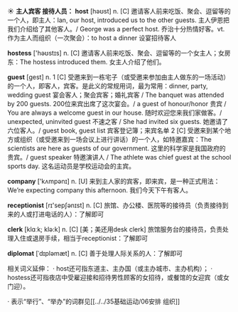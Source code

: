 ☀ <span class="category">**主人宾客 接待人员：**</span>
<span class="vocabulary">**host**</span> [həʊst] 
<span class="definition">n. [C] 邀请客人前来吃饭、聚会、逗留等的一个人，即主人：</span>Ian, our host, introduced us to the other guests. 主人伊恩把我们介绍给了其他客人。/ George was a perfect host. 乔治十分热情好客。<span class="definition">vt. 作为主人而组织（一次聚会）：</span>to host a dinner 设宴招待客人

<span class="vocabulary">**hostess**</span> ['həʊstɪs] 
<span class="definition">n. [C] 邀请客人前来吃饭、聚会、逗留等的一个女主人；女房东：</span>The hostess introduced them. 女主人介绍了他们。

<span class="vocabulary">**guest**</span> [ɡest] 
<span class="definition">n. 1 [C] 受邀来到一栋宅子（或受邀来参加由主人做东的一场活动）的一个人，即客人，宾客。是此义的常规用词，最为常用：</span>dinner, party, wedding guest 宴会客人；聚会宾客；婚礼宾客 / The banquet was attended by 200 guests. 200位来宾出席了这次宴会。/ a guest of honour/honor 贵宾 / You are always a welcome guest in our house. 随时欢迎您来我们家做客。/ unexpected, uninvited guest 不速之客 / She had invited six guests. 她邀请了六位客人。/ guest book, guest list 宾客登记簿；来宾名单 <span class="definition">2 [C] 受邀来到某个地方或组织（或受邀来到一场会议上进行讲话）的一个人，如特邀嘉宾：</span>The scientists are here as guests of our government. 这里的科学家是我国政府的贵宾。/ guest speaker 特邀演讲人 / The athlete was chief guest at the school sports day. 这名运动员是学校运动会的主宾。

<span class="vocabulary">**company**</span> ['kʌmpənɪ] 
<span class="definition">n. [U] 来到主人家的宾客，即来宾，是一种正式用法：</span>We’re expecting company this afternoon. 我们今天下午有客人。

<span class="vocabulary">**receptionist**</span> [rɪ'sepʃənɪst] 
<span class="definition">n. [C] 旅馆、办公楼、医院等的接待员（负责接待到来的人或打进电话的人）：</span>了解即可

<span class="vocabulary">**clerk**</span> [klɑːk; klə:k] 
<span class="definition">n. [C] [美；美还用desk clerk] 旅馆服务台的接待员，负责处理入住或退房手续，相当于receptionist：</span>了解即可
           
<span class="vocabulary">**diplomat**</span> [ˈdɪpləmæt]
<span class="definition">n. [C] 善于处理人际关系的人：</span>了解即可

相关词义延伸：
· host还可指东道主、主办国（或主办城市、主办机构）；
· hostess还可指夜店中受雇迎接和招待男性顾客的女招待，或餐馆的女迎宾（或女门迎）。

· 表示“举行”、“举办”的词群见[[../../35基础运动/06安排 组织]]